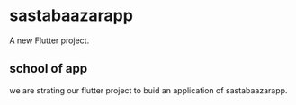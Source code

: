 # sastabaazarapp

A new Flutter project.

## school of app

we are strating our flutter project to buid an application of sastabaazarapp.